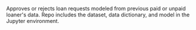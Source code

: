 Approves or rejects loan requests modeled from previous paid or unpaid loaner's data. Repo includes the dataset, data dictionary, and model in the Jupyter environment. 